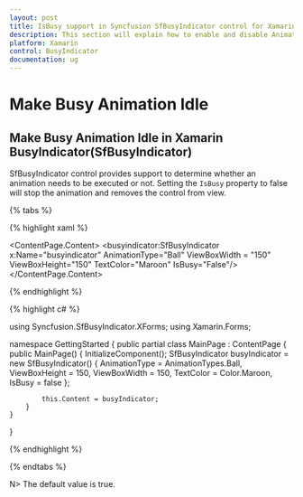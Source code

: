 ```yaml
---
layout: post
title: IsBusy support in Syncfusion SfBusyIndicator control for Xamarin.Forms
description: This section will explain how to enable and disable Animation in Xamarin.Forms SfBusyIndicator control.
platform: Xamarin
control: BusyIndicator
documentation: ug
---
```

# Make Busy Animation Idle

## Make Busy Animation Idle in Xamarin BusyIndicator(SfBusyIndicator)

SfBusyIndicator control provides support to determine whether an animation needs to be executed or not. Setting the `IsBusy` property to false will stop the animation and removes the control from view.

{% tabs %}

{% highlight xaml %}

<?xml version="1.0" encoding="utf-8" ?>
<ContentPage xmlns="http://xamarin.com/schemas/2014/forms"
             xmlns:x="http://schemas.microsoft.com/winfx/2009/xaml"
             xmlns:local="clr-namespace:GettingStarted"
             xmlns:busyindicator="clr-namespace:Syncfusion.SfBusyIndicator.XForms;assembly=Syncfusion.SfBusyIndicator.XForms"
             x:Class="GettingStarted.MainPage">
    <ContentPage.Content>
        <busyindicator:SfBusyIndicator x:Name="busyindicator" 
                                       AnimationType="Ball" 
                                       ViewBoxWidth = "150" 
                                       ViewBoxHeight="150" 
                                       TextColor="Maroon" 
                                       IsBusy="False"/>
    </ContentPage.Content>
</ContentPage>
	
{% endhighlight %}

{% highlight c# %}

using Syncfusion.SfBusyIndicator.XForms;
using Xamarin.Forms;

namespace GettingStarted
{
    public partial class MainPage : ContentPage
    {
        public MainPage()
        {
            InitializeComponent();
            SfBusyIndicator busyIndicator = new SfBusyIndicator()
            {
                AnimationType = AnimationTypes.Ball,
                ViewBoxHeight = 150,
                ViewBoxWidth = 150,
                TextColor = Color.Maroon,
                IsBusy = false
            };

            this.Content = busyIndicator;
        }
    }
}
	
{% endhighlight %}

{% endtabs %}

N> The default value is true.


